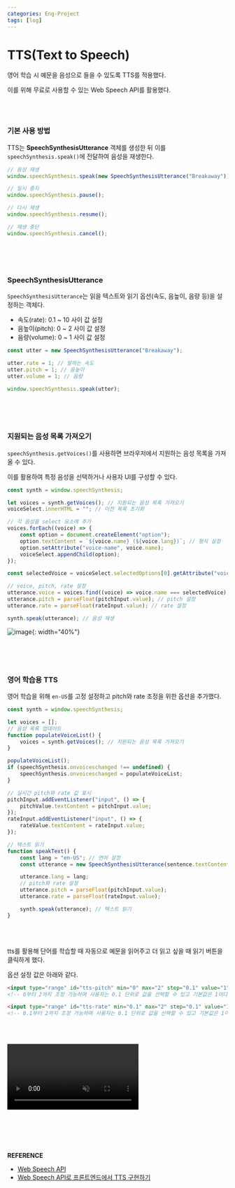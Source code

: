 ```yaml
---
categories: Eng-Project
tags: [log]
---
```


# TTS(Text to Speech) 
영어 학습 시 예문을 음성으로 들을 수 있도록 TTS를 적용했다.   

이를 위해 무료로 사용할 수 있는 Web Speech API를 활용했다. 

<br><br>   

### 기본 사용 방법
TTS는 **SpeechSynthesisUtterance** 객체를 생성한 뒤 이를 `speechSynthesis.speak()`에 전달하여 음성을 재생한다.

```js
// 음성 재생
window.speechSynthesis.speak(new SpeechSynthesisUtterance("Breakaway"));

// 일시 중지
window.speechSynthesis.pause();

// 다시 재생
window.speechSynthesis.resume();

// 재생 중단
window.speechSynthesis.cancel();
```

<br><br><br>     

### SpeechSynthesisUtterance
`SpeechSynthesisUtterance`는 읽을 텍스트와 읽기 옵션(속도, 음높이, 음량 등)을 설정하는 객체다.         

- 속도(rate): 0.1 ~ 10 사이 값 설정          
- 음높이(pitch): 0 ~ 2 사이 값 설정         
- 음량(volume): 0 ~ 1 사이 값 설정
  
```js
const utter = new SpeechSynthesisUtterance("Breakaway");

utter.rate = 1; // 말하는 속도
utter.pitch = 1; // 음높이
utter.volume = 1; // 음량

window.speechSynthesis.speak(utter);
```
           
<br><br><br>      

### 지원되는 음성 목록 가져오기
`speechSynthesis.getVoices()`를 사용하면 브라우저에서 지원하는 음성 목록을 가져올 수 있다.    

이를 활용하여 특정 음성을 선택하거나 사용자 UI를 구성할 수 있다.  
 
```js
const synth = window.speechSynthesis;

let voices = synth.getVoices(); // 지원되는 음성 목록 가져오기
voiceSelect.innerHTML = ""; // 이전 목록 초기화 

// 각 음성을 select 요소에 추가
voices.forEach((voice) => {   
    const option = document.createElement("option");
    option.textContent = `${voice.name} (${voice.lang})`; // 형식 설정
    option.setAttribute("voice-name", voice.name);
    voiceSelect.appendChild(option);    
});

const selectedVoice = voiceSelect.selectedOptions[0].getAttribute("voice-name");   

// voice, pitch, rate 설정
utterance.voice = voices.find((voice) => voice.name === selectedVoice); // 선택된 음성 적용
utterance.pitch = parseFloat(pitchInput.value); // pitch 설정
utterance.rate = parseFloat(rateInput.value); // rate 설정 

synth.speak(utterance); // 음성 재생
```
 
![image](https://github.com/user-attachments/assets/4a28c32b-d149-40ba-a1af-5fecc02a8398){: width="40%"}  

<br><br><br>      
 
### 영어 학습용 TTS    
영어 학습을 위해 `en-US`를 고정 설정하고 pitch와 rate 조정을 위한 옵션을 추가했다.  
```js
const synth = window.speechSynthesis;

let voices = [];
// 음성 목록 업데이트
function populateVoiceList() {
    voices = synth.getVoices(); // 지원되는 음성 목록 가져오기
}

populateVoiceList();
if (speechSynthesis.onvoiceschanged !== undefined) {
    speechSynthesis.onvoiceschanged = populateVoiceList;
}

// 실시간 pitch와 rate 값 표시  
pitchInput.addEventListener("input", () => {
    pitchValue.textContent = pitchInput.value;
});
rateInput.addEventListener("input", () => {
    rateValue.textContent = rateInput.value;
});

// 텍스트 읽기
function speakText() {
    const lang = "en-US"; // 언어 설정  
    const utterance = new SpeechSynthesisUtterance(sentence.textContent);

    utterance.lang = lang;
    // pitch와 rate 설정
    utterance.pitch = parseFloat(pitchInput.value);
    utterance.rate = parseFloat(rateInput.value);

    synth.speak(utterance); // 텍스트 읽기  
}
```

<br><br> 

tts를 활용해 단어를 학습할 때 자동으로 예문을 읽어주고 더 읽고 싶을 때 읽기 버튼을 클릭하게 했다.

옵션 설정 값은 아래와 같다.    

```html
<input type="range" id="tts-pitch" min="0" max="2" step="0.1" value="1" />
<!-- 0부터 2까지 조정 가능하며 사용자는 0.1 단위로 값을 선택할 수 있고 기본값은 1이다. -->

<input type="range" id="tts-rate" min="0.1" max="2" step="0.1" value="1" />
<!-- 0.1부터 2까지 조정 가능하며 사용자는 0.1 단위로 값을 선택할 수 있고 기본값은 1이다. -->
```
<br><br>

<video controls autoplay loop muted style="max-width: 100%; height: auto;">
  <source src="https://github.com/user-attachments/assets/ba4197bf-5e5e-4140-89a4-ba4a7edc761b" type="video/mp4">
</video>

<br><br><br><br>   

**REFERENCE**          
- [Web Speech API](https://developer.mozilla.org/en-US/docs/Web/API/Web_Speech_API)    
- [Web Speech API로 프론트엔드에서 TTS 구현하기](https://wormwlrm.github.io/2024/03/09/Web-Speech-API.html)    
